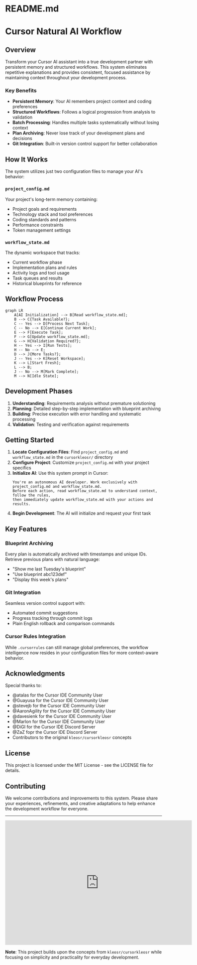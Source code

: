 # README.md

# Cursor Natural AI Workflow 



## Overview

Transform your Cursor AI assistant into a true development partner with persistent memory and structured workflows. This system eliminates repetitive explanations and provides consistent, focused assistance by maintaining context throughout your development process.

### Key Benefits

- **Persistent Memory**: Your AI remembers project context and coding preferences
- **Structured Workflows**: Follows a logical progression from analysis to validation
- **Batch Processing**: Handles multiple tasks systematically without losing context
- **Plan Archiving**: Never lose track of your development plans and decisions
- **Git Integration**: Built-in version control support for better collaboration

## How It Works

The system utilizes just two configuration files to manage your AI's behavior:

### `project_config.md`
Your project's long-term memory containing:
- Project goals and requirements
- Technology stack and tool preferences
- Coding standards and patterns
- Performance constraints
- Token management settings

### `workflow_state.md`
The dynamic workspace that tracks:
- Current workflow phase
- Implementation plans and rules
- Activity logs and tool usage
- Task queues and results
- Historical blueprints for reference

## Workflow Process

```mermaid
graph LR
    A[AI Initialization] --> B[Read workflow_state.md];
    B --> C{Task Available?};
    C -- Yes --> D[Process Next Task];
    C -- No --> E[Continue Current Work];
    E --> F[Execute Task];
    F --> G[Update workflow_state.md];
    G --> H{Validation Required?};
    H -- Yes --> I[Run Tests];
    H -- No --> E;
    D --> J{More Tasks?};
    J -- Yes --> K[Reset Workspace];
    K --> L[Start Fresh];
    L --> B;
    J -- No --> M[Mark Complete];
    M --> N[Idle State];
```

## Development Phases

1. **Understanding**: Requirements analysis without premature solutioning
2. **Planning**: Detailed step-by-step implementation with blueprint archiving
3. **Building**: Precise execution with error handling and systematic processing
4. **Validation**: Testing and verification against requirements

## Getting Started

1. **Locate Configuration Files**: Find `project_config.md` and `workflow_state.md` in the `cursorkleosr/` directory
2. **Configure Project**: Customize `project_config.md` with your project specifics
3. **Initialize AI**: Use this system prompt in Cursor:
   ```
   You're an autonomous AI developer. Work exclusively with project_config.md and workflow_state.md. 
   Before each action, read workflow_state.md to understand context, follow the rules, 
   then immediately update workflow_state.md with your actions and results.
   ```
4. **Begin Development**: The AI will initialize and request your first task

## Key Features

### Blueprint Archiving
Every plan is automatically archived with timestamps and unique IDs. Retrieve previous plans with natural language:
- "Show me last Tuesday's blueprint"
- "Use blueprint abc123def"
- "Display this week's plans"

### Git Integration
Seamless version control support with:
- Automated commit suggestions
- Progress tracking through commit logs
- Plain English rollback and comparison commands

### Cursor Rules Integration
While `.cursorrules` can still manage global preferences, the workflow intelligence now resides in your configuration files for more context-aware behavior.

## Acknowledgments

Special thanks to:
- @atalas for the Cursor IDE Community User
- @Guayusa for the Cursor IDE Community User
- @stevejb for the Cursor IDE Community User
- @AaronAgility for the Cursor IDE Community User
- @davesienk for the Cursor IDE Community User
- @Marlon for the Cursor IDE Community User
- @DiGI for the Cursor IDE Discord Server
- @ZaZ fopr the Cursor IDE Discord Server
- Contributors to the original `kleosr/cursorkleosr` concepts

## License

This project is licensed under the MIT License - see the LICENSE file for details.

## Contributing

We welcome contributions and improvements to this system. Please share your experiences, refinements, and creative adaptations to help enhance the development workflow for everyone.

---

<iframe style="width:100%;height:auto;min-width:600px;min-height:400px;" src="https://www.star-history.com/embed#kleosr/cursorkleosr&Date" frameBorder="0"></iframe>

**Note**: This project builds upon the concepts from `kleosr/cursorkleosr` while focusing on simplicity and practicality for everyday development.
